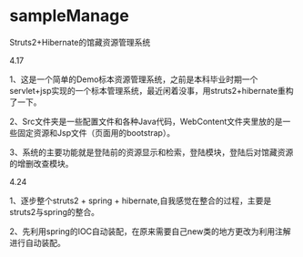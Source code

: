 # sampleManage
Struts2+Hibernate的馆藏资源管理系统

<p>4.17</p>
1、这是一个简单的Demo标本资源管理系统，之前是本科毕业时期一个servlet+jsp实现的一个标本管理系统，最近闲着没事，用struts2+hibernate重构了一下。

2、Src文件夹是一些配置文件和各种Java代码，WebContent文件夹里放的是一些固定资源和Jsp文件（页面用的bootstrap）。

3、系统的主要功能就是登陆前的资源显示和检索，登陆模块，登陆后对馆藏资源的增删改查模块。


<p>4.24</p>
1、逐步整个struts2 + spring + hibernate,自我感觉在整合的过程，主要是struts2与spring的整合。

2、先利用spring的IOC自动装配，在原来需要自己new类的地方更改为利用注解进行自动装配。

